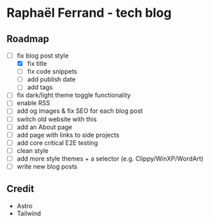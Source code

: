 # Raphaël Ferrand - tech blog

## Roadmap

- [ ] fix blog post style
  - [x] fix title
  - [ ] fix code snippets
  - [ ] add publish date
  - [ ] add tags
- [ ] fix dark/light theme toggle functionality
- [ ] enable RSS
- [ ] add og images & fix SEO for each blog post
- [ ] switch old website with this
- [ ] add an About page
- [ ] add page with links to side projects
- [ ] add core critical E2E testing
- [ ] clean style
- [ ] add more style themes + a selector (e.g. Clippy/WinXP/WordArt)
- [ ] write new blog posts

## Credit

- Astro
- Tailwind
